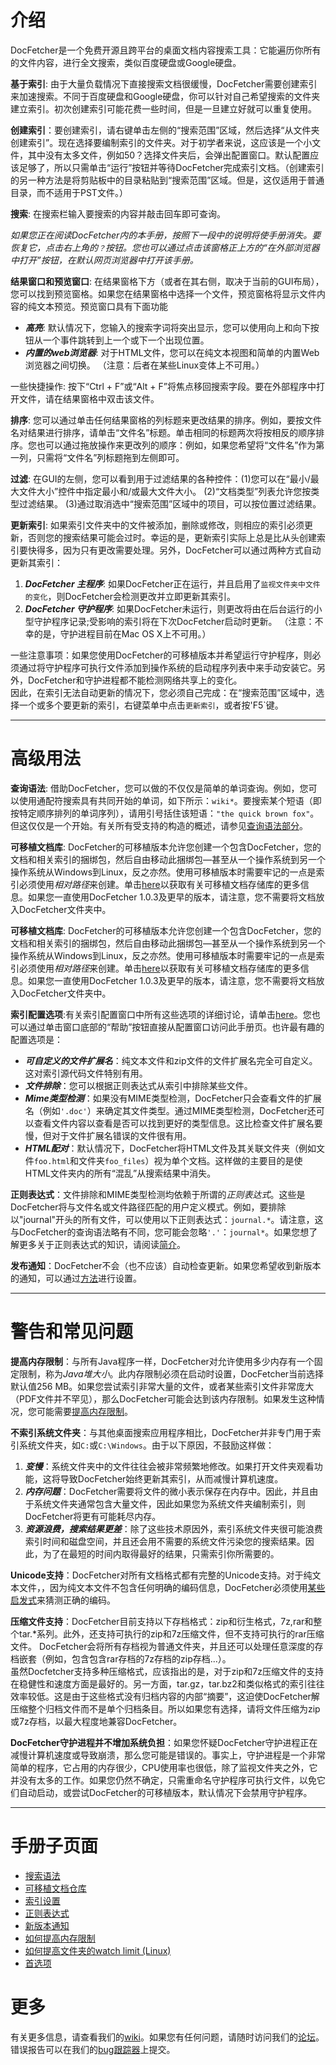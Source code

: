 介绍
============

DocFetcher是一个免费开源且跨平台的桌面文档内容搜索工具：它能遍历你所有的文件内容，进行全文搜索，类似百度硬盘或Google硬盘。

**基于索引**: 由于大量负载情况下直接搜索文档很缓慢，DocFetcher需要创建索引来加速搜索。不同于百度硬盘和Google硬盘，你可以针对自己希望搜索的文件夹建立索引。初次创建索引可能花费一些时间，但是一旦建立好就可以重复使用。

**创建索引**：要创建索引，请右键单击左侧的“搜索范围”区域，然后选择“从文件夹创建索引”。现在选择要编制索引的文件夹。对于初学者来说，这应该是一个小文件，其中没有太多文件，例如50？选择文件夹后，会弹出配置窗口。默认配置应该足够了，所以只需单击“运行”按钮并等待DocFetcher完成索引文档。（创建索引的另一种方法是将剪贴板中的目录粘贴到“搜索范围”区域。但是，这仅适用于普通目录，而不适用于PST文件。）

**搜索**: 在搜索栏输入要搜索的内容并敲击回车即可查询。

*如果您正在阅读DocFetcher内的本手册，按照下一段中的说明将使手册消失。要恢复它，点击右上角的`？`按钮。您也可以通过点击该窗格正上方的“在外部浏览器中打开”按钮，在默认网页浏览器中打开该手册。*

**结果窗口和预览窗口**: 在结果窗格下方（或者在其右侧，取决于当前的GUI布局），您可以找到预览窗格。如果您在结果窗格中选择一个文件，预览窗格将显示文件内容的纯文本预览。预览窗口具有下面功能

* ***高亮***: 默认情况下，您输入的搜索字词将突出显示，您可以使用向上和向下按钮从一个事件跳转到上一个或下一个出现位置。
* ***内置的web浏览器***: 对于HTML文件，您可以在纯文本视图和简单的内置Web浏览器之间切换。 （注意：后者在某些Linux变体上不可用。）

一些快捷操作: 按下“Ctrl + F”或“Alt + F”将焦点移回搜索字段。要在外部程序中打开文件，请在结果窗格中双击该文件。

**排序**: 您可以通过单击任何结果窗格的列标题来更改结果的排序。例如，要按文件名对结果进行排序，请单击“文件名”标题。单击相同的标题两次将按相反的顺序排序。您也可以通过拖放操作来更改列的顺序：例如，如果您希望将“文件名”作为第一列，只需将“文件名”列标题拖到左侧即可。

**过滤**: 在GUI的左侧，您可以看到用于过滤结果的各种控件：(1)您可以在“最小/最大文件大小”控件中指定最小和/或最大文件大小。 (2)“文档类型”列表允许您按类型过滤结果。 (3)通过取消选中“搜索范围”区域中的项目，可以按位置过滤结果。

**更新索引**: 如果索引文件夹中的文件被添加，删除或修改，则相应的索引必须更新，否则您的搜索结果可能会过时。幸运的是，更新索引实际上总是比从头创建索引要快得多，因为只有更改需要处理。另外，DocFetcher可以通过两种方式自动更新其索引：

1. ***DocFetcher 主程序***: 如果DocFetcher正在运行，并且启用了`监视文件夹中文件的变化`，则DocFetcher会检测更改并立即更新其索引。
2. ***DocFetcher 守护程序***: 如果DocFetcher未运行，则更改将由在后台运行的小型守护程序记录;受影响的索引将在下次DocFetcher启动时更新。 （注意：不幸的是，守护进程目前在Mac OS X上不可用。）

一些注意事项：如果您使用DocFetcher的可移植版本并希望运行守护程序，则必须通过将守护程序可执行文件添加到操作系统的启动程序列表中来手动安装它。另外，DocFetcher和守护进程都不能检测网络共享上的变化。  <!--这一行结尾处应有2个空格-->  
因此，在索引无法自动更新的情况下，您必须自己完成：在“搜索范围”区域中，选择一个或多个要更新的索引，右键菜单中点击`更新索引`，或者按'F5`键。

* * *

<a name="Advanced_Usage"></a> <!--不用翻译这一行，直接复制原格式即可-->

高级用法
==============

**查询语法**: 借助DocFetcher，您可以做的不仅仅是简单的单词查询。例如，您可以使用通配符搜索具有共同开始的单词，如下所示：`wiki*`。要搜索某个短语（即按特定顺序排列的单词序列），请用引号括住该短语：`"the quick brown fox"`。但这仅仅是一个开始。有关所有受支持的构造的概述，请参见[查询语法部分](DocFetcher_Manual_files/Query_Syntax.html)。

**可移植文档库**: DocFetcher的可移植版本允许您创建一个包含DocFetcher，您的文档和相关索引的捆绑包，然后自由移动此捆绑包&mdash;甚至从一个操作系统到另一个操作系统从Windows到Linux，反之亦然。使用可移植版本时需要牢记的一点是索引必须使用*相对路径*来创建。单击[here](DocFetcher_Manual_files/Portable_Repositories.html)以获取有关可移植文档存储库的更多信息。如果您一直使用DocFetcher 1.0.3及更早的版本，请注意，您不需要将文档放入DocFetcher文件夹中。

**可移植文档库**: DocFetcher的可移植版本允许您创建一个包含DocFetcher，您的文档和相关索引的捆绑包，然后自由移动此捆绑包&mdash;甚至从一个操作系统到另一个操作系统从Windows到Linux，反之亦然。使用可移植版本时需要牢记的一点是索引必须使用*相对路径*来创建。单击[here](DocFetcher_Manual_files/Portable_Repositories.html)以获取有关可移植文档存储库的更多信息。如果您一直使用DocFetcher 1.0.3及更早的版本，请注意，您不需要将文档放入DocFetcher文件夹中。

**索引配置选项**:有关索引配置窗口中所有这些选项的详细讨论，请单击[here](DocFetcher_Manual_files/Indexing_Options.html)。您也可以通过单击窗口底部的“帮助”按钮直接从配置窗口访问此手册页。也许最有趣的配置选项是：

* ***可自定义的文件扩展名***：纯文本文件和zip文件的文件扩展名完全可自定义。这对索引源代码文件特别有用。
* ***文件排除***：您可以根据正则表达式从索引中排除某些文件。
* ***Mime类型检测***：如果没有MIME类型检测，DocFetcher只会查看文件的扩展名（例如`'.doc'`）来确定其文件类型。通过MIME类型检测，DocFetcher还可以查看文件内容以查看是否可以找到更好的类型信息。这比检查文件扩展名要慢，但对于文件扩展名错误的文件很有用。
* ***HTML配对***：默认情况下，DocFetcher将HTML文件及其关联文件夹（例如文件`foo.html`和文件夹`foo_files`）视为单个文档。这样做的主要目的是使HTML文件夹内的所有“混乱”从搜索结果中消失。

**正则表达式**：文件排除和MIME类型检测均依赖于所谓的*正则表达式*。这些是DocFetcher将与文件名或文件路径匹配的用户定义模式。例如，要排除以"journal"开头的所有文件，可以使用以下正则表达式：`journal.*`。请注意，这与DocFetcher的查询语法略有不同，您可能会忽略`'.'`：`journal*`。如果您想了解更多关于正则表达式的知识，请阅读[简介](DocFetcher_Manual_files/Regular_Expressions.html)。

**发布通知**：DocFetcher不会（也不应该）自动检查更新。如果您希望收到新版本的通知，可以通过[方法](DocFetcher_Manual_files/Release_Notification.html)进行设置。

* * *

<a name="Caveats"></a> <!--不要翻译这一行，直接复制原格式即可-->

警告和常见问题
==========================

**提高内存限制**：与所有Java程序一样，DocFetcher对允许使用多少内存有一个固定限制，称为*Java堆大小*。此内存限制必须在启动时设置，DocFetcher当前选择默认值256 MB。如果您尝试索引非常大量的文件，或者某些索引文件非常庞大（PDF文件并不罕见），那么DocFetcher可能会达到该内存限制。如果发生这种情况，您可能需要[提高内存限制](DocFetcher_Manual_files/Memory_Limit.html)。

**不索引系统文件夹**：与其他桌面搜索应用程序相比，DocFetcher并非专门用于索引系统文件夹，如`C:`或`C:\Windows`。由于以下原因，不鼓励这样做：

1. ***变慢***：系统文件夹中的文件往往会被非常频繁地修改。如果打开文件夹观看功能，这将导致DocFetcher始终更新其索引，从而减慢计算机速度。
2. ***内存问题***：DocFetcher需要将文件的微小表示保存在内存中。因此，并且由于系统文件夹通常包含大量文件，因此如果您为系统文件夹编制索引，则DocFetcher将更有可能耗尽内存。
3. ***资源浪费，搜索结果更差***：除了这些技术原因外，索引系统文件夹很可能浪费索引时间和磁盘空间，并且还会用不需要的系统文件污染您的搜索结果。因此，为了在最短的时间内取得最好的结果，只需索引你所需要的。

**Unicode支持**：DocFetcher对所有文档格式都有完整的Unicode支持。对于纯文本文件，，因为纯文本文件不包含任何明确的编码信息，DocFetcher必须使用[某些启发式](http://www-archive.mozilla.org/projects/intl/UniversalCharsetDetection.html)来猜测正确的编码。

**压缩文件支持**：DocFetcher目前支持以下存档格式：zip和衍生格式，7z,rar和整个tar.*系列。此外，还支持可执行的zip和7z压缩文件，但不支持可执行的rar压缩文件。 DocFetcher会将所有存档视为普通文件夹，并且还可以处理任意深度的存档嵌套（例如，包含包含rar存档的7z存档的zip存档...）。  <!--这行结尾处应有2个空格-->  
虽然Docfetcher支持多种压缩格式，应该指出的是，对于zip和7z压缩文件的支持在稳健性和速度方面是最好的。另一方面，tar.gz，tar.bz2和类似格式的索引往往效率较低。这是由于这些格式没有归档内容的内部“摘要”，这迫使DocFetcher解压缩整个归档文件而不是单个归档条目。所以如果您有选择，请将文件压缩为zip或7z存档，以最大程度地兼容DocFetcher。

**DocFetcher守护进程并不增加系统负担**：如果您怀疑DocFetcher守护进程正在减慢计算机速度或导致崩溃，那么您可能是错误的。事实上，守护进程是一个非常简单的程序，它占用的内存很少，CPU使用率也很低，除了监视文件夹之外，它并没有太多的工作。如果您仍然不确定，只需重命名守护程序可执行文件，以免它们自动启动，或尝试DocFetcher的可移植版本，默认情况下会禁用守护程序。

* * *

<a name="Subpages"></a> <!--不要翻译这一行，直接复制即可-->

手册子页面
===============
* [搜索语法](DocFetcher_Manual_files/Query_Syntax.html)
* [可移植文档仓库](DocFetcher_Manual_files/Portable_Repositories.html)
* [索引设置](DocFetcher_Manual_files/Indexing_Options.html)
* [正则表达式](DocFetcher_Manual_files/Regular_Expressions.html)
* [新版本通知](DocFetcher_Manual_files/Release_Notification.html)
* [如何提高内存限制](DocFetcher_Manual_files/Memory_Limit.html)
* [如何提高文件夹的watch limit (Linux)](DocFetcher_Manual_files/Watch_Limit.html)
* [首选项](DocFetcher_Manual_files/Preferences.html)

更多
===================
有关更多信息，请查看我们的[wiki](http://docfetcher.sourceforge.net/wiki/doku.php)。如果您有任何问题，请随时访问我们的[论坛](http://sourceforge.net/projects/docfetcher/forums/forum/702424)。错误报告可以在我们的[bug跟踪器](http://sourceforge.net/tracker/?group_id=197779&atid=962834)上提交。